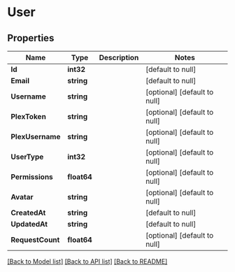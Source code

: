 # User

## Properties
Name | Type | Description | Notes
------------ | ------------- | ------------- | -------------
**Id** | **int32** |  | [default to null]
**Email** | **string** |  | [default to null]
**Username** | **string** |  | [optional] [default to null]
**PlexToken** | **string** |  | [optional] [default to null]
**PlexUsername** | **string** |  | [optional] [default to null]
**UserType** | **int32** |  | [optional] [default to null]
**Permissions** | **float64** |  | [optional] [default to null]
**Avatar** | **string** |  | [optional] [default to null]
**CreatedAt** | **string** |  | [default to null]
**UpdatedAt** | **string** |  | [default to null]
**RequestCount** | **float64** |  | [optional] [default to null]

[[Back to Model list]](../README.md#documentation-for-models) [[Back to API list]](../README.md#documentation-for-api-endpoints) [[Back to README]](../README.md)

